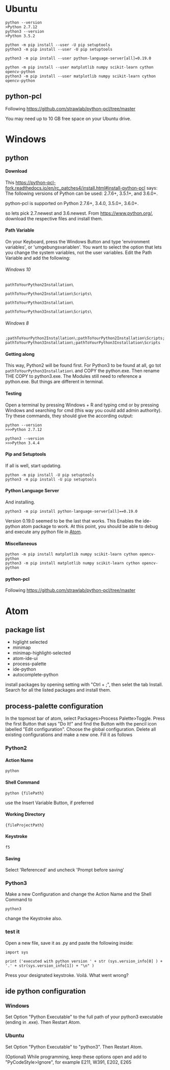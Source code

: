 # Ubuntu
```
python --version
>Python 2.7.12
python3 --version
>Python 3.5.2
```
```
python -m pip install --user -U pip setuptools
python3 -m pip install --user -U pip setuptools
```

```
python3 -m pip install --user python-language-server[all]=0.19.0
```

```
python -m pip install --user matplotlib numpy scikit-learn cython opencv-python
python3 -m pip install --user matplotlib numpy scikit-learn cython opencv-python
```

## python-pcl

Following https://github.com/strawlab/python-pcl/tree/master

You may need up to 10 GB free space on your Ubuntu drive.

# Windows

## python

#### Download

This https://python-pcl-fork.readthedocs.io/en/rc_patches4/install.html#install-python-pcl
says: The following versions of Python can be used: 2.7.6+, 3.5.1+, and 3.6.0+.

python-pcl is supported on Python 2.7.6+, 3.4.0, 3.5.0+, 3.6.0+.

so lets pick 2.7.newest and 3.6.newest. From https://www.python.org/, download the respective files and install them.

#### Path Variable

On your Keyboard, press the Windows Button and type 'environment variables', or 'umgebungsvariablen'. You want to
select the option that lets you change the system variables, not the user variables. Edit the Path Variable and add the following:

###### Windows 10
`pathToYourPython2Installation\`

`pathToYourPython2Installation\Scripts\`

`pathToYourPython3Installation\`

`pathToYourPython3Installation\Scripts\`


###### Windows 8
`;pathToYourPython2Installation\;pathToYourPython2Installation\Scripts;pathToYourPython3Installation\;pathToYourPython3Installation\Scripts`

#### Getting along
This way, Python2 will be found first. For Python3 to be found at all, go tot `pathToYourPython3Installation\` and COPY the python.exe. Then
rename THE COPY to python3.exe. The Modules still need to reference a python.exe. But things are different in terminal.

#### Testing
Open a terminal by pressing Windows + R and typing cmd or by pressing Windows and searching for cmd (this way you could add admin authority).
Try these commands, they should give the according output:

```
python --version
>>>Python 2.7.12

python3 --version
>>>Python 3.4.4
```


#### Pip and Setuptools
If all is well, start updating.

```
python -m pip install -U pip setuptools
python3 -m pip install -U pip setuptools
```

#### Python Language Server
And installing.

```
python3 -m pip install python-language-server[all]==0.19.0
```

Version 0.19.0 seemed to be the last that works. This Enables the ide-python atom package to work.
At this point, you should be able to debug and execute any python file in [Atom](#atom).

#### Miscellaneous
```
python -m pip install matplotlib numpy scikit-learn cython opencv-python
python3 -m pip install matplotlib numpy scikit-learn cython opencv-python
```

#### python-pcl
Following https://github.com/strawlab/python-pcl/tree/master


# Atom

## package list
-	higlight selected
-	minimap
-	minimap-highlight-selected
-	atom-ide-ui
-	process-palette
-	ide-python
-	autocomplete-python

install packages by opening setting with "Ctrl + ;", then selet the tab Install. Search for all the listed packages and install them.

## process-palette configuration

In the topmost bar of atom, select Packages>Process Palette>Toggle. Press the first Button that says "Do It!" and find the
Button with the pencil icon labelled "Edit configuration". Choose the global configuration. Delete all existing configurations
and make a new one. Fill it as follows

### Python2

#### Action Name
`python`

#### Shell Command
```
python {filePath}
```
use the Insert Variable Button, if preferred

#### Working Directory
```
{fileProjectPath}
```

#### Keystroke
```
f5
```

#### Saving
Select 'Referenced' and uncheck 'Prompt before saving'

### Python3
Make a new Configuration and change the Action Name and the Shell Command to
```
python3
```
change the Keystroke also.

### test it
Open a new file, save it as .py and paste the following inside:
```
import sys

print ('executed with python version ' + str (sys.version_info[0] ) + '.' + str(sys.version_info[1]) + "\n" )
```
Press your designated keystroke.
Voilá. What went wrong?



## ide python configuration

### Windows

Set Option "Python Executable" to the full path of your python3 executable (ending in .exe). Then Restart Atom.

### Ubuntu

Set Option "Python Executable" to "python3". Then Restart Atom.

(Optional) While programming, keep these options open and add to "PyCodeStyle>Ignore", for example E211, W391, E202, E265

